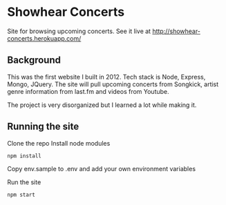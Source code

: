 # Showhear Concerts
Site for browsing upcoming concerts. See it live at http://showhear-concerts.herokuapp.com/
## Background
This was the first website I built in 2012. Tech stack is Node, Express, Mongo, JQuery. The site will pull upcoming concerts from Songkick, artist genre information from last.fm and videos from Youtube.

The project is very disorganized but I learned a lot while making it.
## Running the site
Clone the repo
Install node modules

```
npm install
```

Copy env.sample to .env and add your own environment variables

Run the site
```
npm start
```

